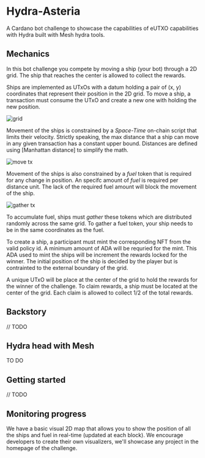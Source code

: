 # Hydra-Asteria

A Cardano bot challenge to showcase the capabilities of eUTXO capabilities with Hydra built with Mesh hydra tools.

## Mechanics

In this bot challenge you compete by moving a ship (your bot) through a 2D grid. The ship that reaches the center is allowed to collect the rewards.

Ships are implemented as UTxOs with a datum holding a pair of (x, y) coordinates that represent their position in the 2D grid. To move a ship, a transaction must consume the UTxO and create a new one with holding the new position.

![grid](https://github.com/txpipe/asteria/assets/653886/d5d35b42-b554-4eaa-a798-84fe7b0b9787)

Movement of the ships is constrained by a _Space-Time_ on-chain script that limits their velocity. Strictly speaking, the max distance that a ship can move in any given transaction has a constant upper bound. Distances are defined using [Manhattan distance] to simplify the math.

![move tx](https://github.com/txpipe/asteria/assets/653886/ddcbc786-8947-4c0a-b0bc-4cd7de1bcd0f)

Movement of the ships is also constrained by a _fuel_ token that is required for any change in position. An specifc amount of _fuel_ is required per distance unit. The lack of the required fuel amount will block the movement of the ship.

![gather tx](https://github.com/txpipe/asteria/assets/653886/5c3af5bc-5aad-4598-b35e-90e0729e82df)

To accumulate fuel, ships must _gather_ these tokens which are distributed randomly across the same grid. To gather a fuel token, your ship needs to be in the same coordinates as the fuel.

To create a ship, a participant must mint the corresponding NFT from the valid policy id. A minimum amount of ADA will be requried for the mint. This ADA used to mint the ships will be increment the rewards locked for the winner. The initial position of the ship is decided by the player but is contrainted to the external boundary of the grid.

A unique UTxO will be place at the center of the grid to hold the rewards for the winner of the challenge. To claim rewards, a ship must be located at the center of the grid. Each claim is allowed to collect 1/2 of the total rewards.

## Backstory

// TODO


## Hydra head with Mesh

TO DO

## Getting started

// TODO

## Monitoring progress

We have a basic visual 2D map that allows you to show the position of all the ships and fuel in real-time (updated at each block). We encourage developers to create their own visualizers, we'll showcase any project in the homepage of the challenge.
